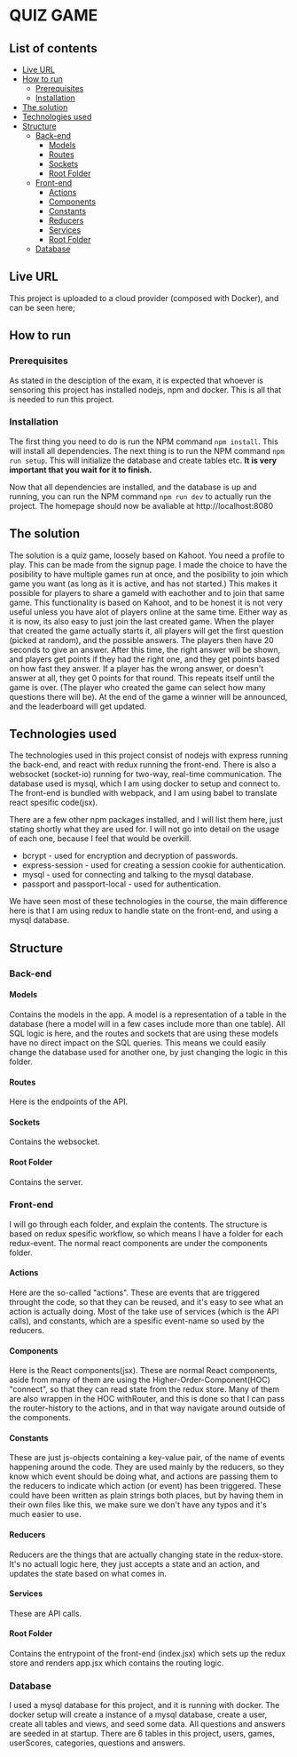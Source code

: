 # QUIZ GAME

## List of contents

* [Live URL](#live-url)
* [How to run](#how-to-run)
  * [Prerequisites](#prerequisites)
  * [Installation](#installation)
* [The solution](#the-solution)
* [Technologies used](#technologies-used)
* [Structure](#structure)
  * [Back-end](#back-end)
    * [Models](#models)
    * [Routes](#routes)
    * [Sockets](#sockets)
    * [Root Folder](#root-folder)
  * [Front-end](#front-end)
    * [Actions](#actions)
    * [Components](#components)
    * [Constants](#constants)
    * [Reducers](#reducers)
    * [Services](#services)
    * [Root Folder](#root-folder)
  * [Database](#database)

## Live URL
This project is uploaded to a cloud provider (composed with Docker), and can be seen here;

## How to run

### Prerequisites
As stated in the desciption of the exam, it is expected that whoever is sensoring this project
has installed nodejs, npm and docker. This is all that is needed to run this project.

### Installation
The first thing you need to do is run the NPM command `npm install`.
This will install all dependencies.
The next thing is to run the NPM command `npm run setup`.
This will initialize the database and create tables etc. **It is very important that you wait for it to finish.**

Now that all dependencies are installed, and the database is up and running, you can run the NPM command `npm run dev` to actually run the project. The homepage should now be avaliable at http://localhost:8080

## The solution
The solution is a quiz game, loosely based on Kahoot. You need a profile to play. This can be made from the signup page. I made the choice to have the posibility to have multiple games run at once, and the posibility to join which game you want (as long as it is active, and has not started.) This makes it possible for players to share a gameId with eachother and to join that same game. This functionality is based on Kahoot, and to be honest it is not very useful unless you have alot of players online at the same time. Either way as it is now, its also easy to just join the last created game. When the player that created the game actually starts it, all players will get the first question (picked at random), and the possible answers. The players then have 20 seconds to give an answer. After this time, the right answer will be shown, and players get points if they had the right one, and they get points based on how fast they answer. If a player has the wrong answer, or doesn't answer at all, they get 0 points for that round. This repeats itself until the game is over. (The player who created the game can select how many questions there will be). At the end of the game a winner will be announced, and the leaderboard will get updated. 

## Technologies used
The technologies used in this project consist of nodejs with express running the back-end,
and react with redux running the front-end.
There is also a websocket (socket-io) running for two-way, real-time communication.
The database used is mysql, which I am using docker to setup and connect to.
The front-end is bundled with webpack, and I am using babel to translate react spesific code(jsx).

There are a few other npm packages installed, and I will list them here, just stating shortly what they are used for. I will not go into detail on the usage of each one, because I feel that would be overkill.

* bcrypt - used for encryption and decryption of passwords.
* express-session - used for creating a session cookie for authentication.
* mysql - used for connecting and talking to the mysql database.
* passport and passport-local - used for authentication.

We have seen most of these technologies in the course, the main difference here is that I am using redux to handle state on the front-end, and using a mysql database. 

## Structure

### Back-end

#### Models
Contains the models in the app. A model is a representation of a table in the database (here a model will in a few cases include more than one table). All SQL logic is here, and the routes and sockets that are using these models have no direct impact on the SQL queries. This means we could easily change the database used for another one, by just changing the logic in this folder.

#### Routes
Here is the endpoints of the API. 

#### Sockets
Contains the websocket.

#### Root Folder
Contains the server.

### Front-end
I will go through each folder, and explain the contents. The structure is based on redux spesific workflow, so which means I have a folder for each redux-event. The normal react components are under the components folder.

#### Actions
Here are the so-called "actions". These are events that are triggered throught the code, so that they can be reused, and it's easy to see what an action is actually doing. Most of the take use of services (which is the API calls), and constants, which are a spesific event-name so used by the reducers.

#### Components
Here is the React components(jsx). These are normal React components, aside from many of them are using the Higher-Order-Component(HOC) "connect", so that they can read state from the redux store.
Many of them are also wrappen in the HOC withRouter, and this is done so that I can pass the router-history to the actions, and in that way navigate around outside of the components.

#### Constants
These are just js-objects containing a key-value pair, of the name of events happening around the code. They are used mainly by the reducers, so they know which event should be doing what, and actions are passing them to the reducers to indicate which action (or event) has been triggered.
These could have been written as plain strings both places, but by having them in their own files like this, we make sure we don't have any typos and it's much easier to use.

#### Reducers
Reducers are the things that are actually changing state in the redux-store. It's no actuall logic here, they just accepts a state and an action, and updates the state based on what comes in.

#### Services
These are API calls.

#### Root Folder
Contains the entrypoint of the front-end (index.jsx) which sets up the redux store and renders app.jsx which contains the routing logic.

### Database
I used a mysql database for this project, and it is running with docker. The docker setup will create a instance of a mysql database, create a user, create all tables and views, and seed some data. All questions and answers are seeded in at startup.
There are 6 tables in this project, users, games, userScores, categories, questions and answers. 

